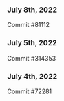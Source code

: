 ### July 8th, 2022

Commit #81112

### July 5th, 2022

Commit #314353


### July 4th, 2022

Commit #72281
